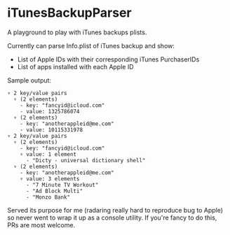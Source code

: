 # iTunesBackupParser
A playground to play with iTunes backups plists.

Currently can parse Info.plist of iTunes backup and show:
- List of Apple IDs with their corresponding iTunes PurchaserIDs
- List of apps installed with each Apple ID

Sample output:
```
▿ 2 key/value pairs
  ▿ (2 elements)
    - key: "fancyid@icloud.com"
    - value: 1325786074
  ▿ (2 elements)
    - key: "anotherappleid@me.com"
    - value: 10115331978
▿ 2 key/value pairs
  ▿ (2 elements)
    - key: "fancyid@icloud.com"
    ▿ value: 1 element
      - "Dicty - universal dictionary shell"
  ▿ (2 elements)
    - key: "anotherappleid@me.com"
    ▿ value: 3 elements
      - "7 Minute TV Workout"
      - "Ad Block Multi"
      - "Monzo Bank"
```

Served its purpose for me (radaring really hard to reproduce bug to Apple) so never went to wrap it up as a console utility.
If you're fancy to do this, PRs are most welcome.
